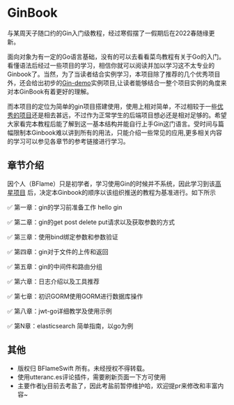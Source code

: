 # GinBook

​	与某周天子随口约的Gin入门级教程，经过寒假摆了一假期后在2022春随缘更新。

​	面向对象为有一定的Go语言基础，没有的可以去看看菜鸟教程有关于Go的入门。看懂语法后经过一些项目的学习，相信你就可以阅读并加以学习这不太专业的Ginbook了。当然，为了当读者结合实例学习，本项目除了推荐的几个优秀项目外，还会给出初步的[Gin-demo](https://github.com/Super-BUAA-2021/Gin-demo)实例项目,让读者能够结合一整个项目实例的角度来对本GinBook有着更好的理解。

​	而本项目的定位为简单的gin项目搭建使用，使用上相对简单，不过相较于一些[优秀的项目](https://super-buaa-2021.github.io/GinBook/post/preparation/ru-men-jiao-cheng-tui-jian.html#%E6%8E%A8%E8%8D%90%E9%A1%B9%E7%9B%AE)还是相去甚远，不过作为正常学生的后端项目想必还是相对足够的。希望大家看完本教程后能了解到这一基本结构并能自行上手Gin这门语言。受时间与篇幅限制本Ginbook难以讲到所有的用法，只能介绍一些常见的应用,更多相关内容的学习可以参见各章节的参考链接进行学习。 



## 章节介绍

因个人（BFlame）只是初学者，学习使用Gin的时候并不系统，因此学习到该[高星项目](https://github.com/flipped-aurora/gin-vue-admin) 后，决定本Ginbook的顺序以该组织推送的教程为基准进行。如下所示

✅ 第一章：gin的学习前准备工作 hello gin

✅ 第二章：gin的get post delete put请求以及获取参数的方式

✅ 第三章：使用bind绑定参数和参数验证

✅ 第四章：gin对于文件的上传和返回

✅ 第五章：gin的中间件和路由分组

✅ 第六章：日志介绍以及工具推荐

✅ 第七章：初识GORM使用GORM进行数据库操作

✅ 第八章：jwt-go详细教学及使用示例

✅ 第N章：elasticsearch 简单指南，以go为例



## 其他

  * 版权归 BFlameSwift 所有。未经授权不得转载。
  * 使用utteranc.es评论插件，需要刷新页面一下方可使用
  * 主要作者[ly](https://github.com/BFlameSwift)目前去考盐了，因此考盐前暂停维护哈，欢迎提pr来修改和丰富内容~

